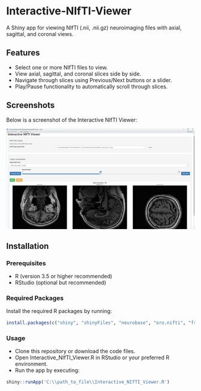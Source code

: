 # Interactive-NIfTI-Viewer
A Shiny app for viewing NIfTI (.nii, .nii.gz) neuroimaging files with axial, sagittal, and coronal views.

## Features

- Select one or more NIfTI files to view.
- View axial, sagittal, and coronal slices side by side.
- Navigate through slices using Previous/Next buttons or a slider.
- Play/Pause functionality to automatically scroll through slices.

## Screenshots

Below is a screenshot of the Interactive NIfTI Viewer:

![Screenshot](UI_Main.png "App Screenshot")



## Installation

### Prerequisites

- R (version 3.5 or higher recommended)
- RStudio (optional but recommended)


### Required Packages

Install the required R packages by running:

```R
install.packages(c("shiny", "shinyFiles", "neurobase", "oro.nifti", "fs"))
```

### Usage
- Clone this repository or download the code files.
- Open Interactive_NIfTI_Viewer.R in RStudio or your preferred R environment.
- Run the app by executing:

```R
shiny::runApp('C:\\path_to_file\\Interactive_NIfTI_Viewer.R')
```
